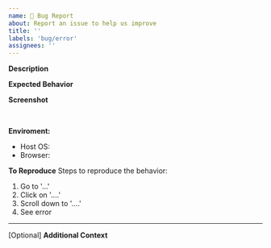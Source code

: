 ```yaml
---
name: 🐛 Bug Report
about: Report an issue to help us improve
title: ''
labels: 'bug/error'
assignees: ''
---
```

**Description**
<!-- A brief description of the bug/error. -->

**Expected Behavior**
<!-- A brief description of what you expected to happen. -->

**Screenshot**<p>&nbsp;</p>
<!-- Add screenshots, if applicable, to help explain your problem. -->

**Enviroment:**
- Host OS:
- Browser:

**To Reproduce**
Steps to reproduce the behavior:
1. Go to '...'
2. Click on '....'
3. Scroll down to '....'
4. See error

---
[Optional] **Additional Context**
<!-- Add any other context about the problem here to help solve the bug. -->